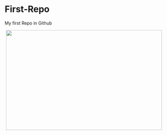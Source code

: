 # First-Repo
My first Repo in Github

<p><img align="right" src="https://github.com/kibexd/First-Repo/blob/main/anime-aesthetic.gif " width="500" height="320" /></p>
